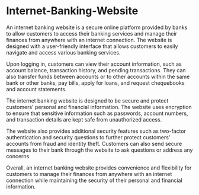 # Internet-Banking-Website

An internet banking website is a secure online platform provided by banks to allow customers to access their banking services and manage their finances from anywhere with an internet connection. The website is designed with a user-friendly interface that allows customers to easily navigate and access various banking services.

Upon logging in, customers can view their account information, such as account balance, transaction history, and pending transactions. They can also transfer funds between accounts or to other accounts within the same bank or other banks, pay bills, apply for loans, and request chequebooks and account statements.

The internet banking website is designed to be secure and protect customers' personal and financial information. The website uses encryption to ensure that sensitive information such as passwords, account numbers, and transaction details are kept safe from unauthorized access.

The website also provides additional security features such as two-factor authentication and security questions to further protect customers' accounts from fraud and identity theft. Customers can also send secure messages to their bank through the website to ask questions or address any concerns.

Overall, an internet banking website provides convenience and flexibility for customers to manage their finances from anywhere with an internet connection while maintaining the security of their personal and financial information.

